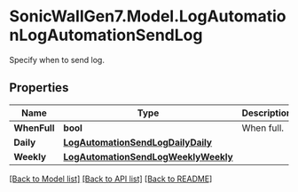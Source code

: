 # SonicWallGen7.Model.LogAutomationLogAutomationSendLog
Specify when to send log.

## Properties

Name | Type | Description | Notes
------------ | ------------- | ------------- | -------------
**WhenFull** | **bool** | When full. | [optional] 
**Daily** | [**LogAutomationSendLogDailyDaily**](LogAutomationSendLogDailyDaily.md) |  | [optional] 
**Weekly** | [**LogAutomationSendLogWeeklyWeekly**](LogAutomationSendLogWeeklyWeekly.md) |  | [optional] 

[[Back to Model list]](../README.md#documentation-for-models) [[Back to API list]](../README.md#documentation-for-api-endpoints) [[Back to README]](../README.md)

